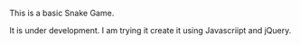 This is a basic Snake Game.

It is under development. I am trying it create it using Javascriipt and jQuery.
